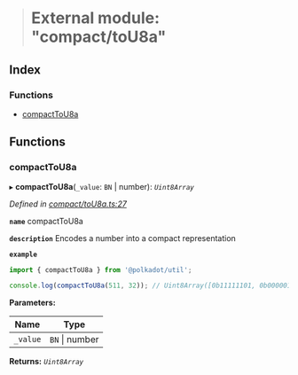 > # External module: "compact/toU8a"

## Index

### Functions

* [compactToU8a](_compact_tou8a_.md#compacttou8a)

## Functions

###  compactToU8a

▸ **compactToU8a**(`_value`: `BN` | number): *`Uint8Array`*

*Defined in [compact/toU8a.ts:27](https://github.com/polkadot-js/common/blob/884c965/packages/util/src/compact/toU8a.ts#L27)*

**`name`** compactToU8a

**`description`** Encodes a number into a compact representation

**`example`** 
<BR>

```javascript
import { compactToU8a } from '@polkadot/util';

console.log(compactToU8a(511, 32)); // Uint8Array([0b11111101, 0b00000111])
```

**Parameters:**

Name | Type |
------ | ------ |
`_value` | `BN` \| number |

**Returns:** *`Uint8Array`*